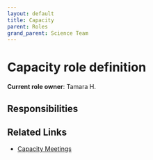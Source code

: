 ```yaml
---
layout: default
title: Capacity
parent: Roles
grand_parent: Science Team
---
```


# Capacity role definition

**Current role owner**: Tamara H.

## Responsibilities

## Related Links

* [Capacity Meetings](/devismos/docs/sciteam/recurrent-activities/capacity-meetings)